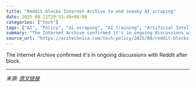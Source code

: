```yaml
---
title: "Reddit blocks Internet Archive to end sneaky AI scraping"
date: 2025-08-11T19:53:49+08:00
categories: ["tech"]
tags: ["AI", "Policy", "ai scraping", "AI training", "Artificial Intelligence", "google", "Internet Archive", "openai", "reddit"]
summary: "The Internet Archive confirmed it's in ongoing discussions with Reddit after block."
source_url: "https://arstechnica.com/tech-policy/2025/08/reddit-blocks-internet-archive-to-end-sneaky-ai-scraping/"
---
```


The Internet Archive confirmed it's in ongoing discussions with Reddit after block.

---

*来源: [原文链接](https://arstechnica.com/tech-policy/2025/08/reddit-blocks-internet-archive-to-end-sneaky-ai-scraping/)*
